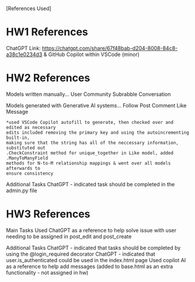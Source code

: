 [References Used]

# HW1 References

ChatGPT Link: https://chatgpt.com/share/67f48bab-d204-8008-84c8-a38c1e0234d3
& GitHub Copilot within VSCode (minor)

# HW2 References

Models written manually...
    User
    Community
    Subrabble
    Conversation


Models generated with Generative AI systems...
    Follow
    Post
    Comment
    Like
    Message

    *used VSCode Copilot autofill to generate, then checked over and edited as necessary 
    edits included removing the primary key and using the autoincrementing built-in,
    making sure that the string has all of the neccessary information, substituted out 
    .CheckConstraint method for unique_together in Like model, added .ManyToManyField
    methods for N-to-M relationship mappings & went over all models afterwards to 
    ensure consistency

Additional Tasks
    ChatGPT - indicated task should be completed in the admin.py file 

# HW3 References

Main Tasks
    Used ChatGPT as a reference to help solve issue with user needing to be assigned in 
    post_edit and post_create
    
Additional Tasks
    ChatGPT - indicated that tasks should be completed by using the @login_required 
    decorator 
    ChatGPT - indicated that user.is_authenticated could be used in the index.html page
    Used copilot AI as a reference to help add messages (added to base.html as an extra 
    functionality - not assigned in hw)

